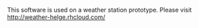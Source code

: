 This software is used on a weather station prototype.
Please visit http://weather-helge.rhcloud.com/
